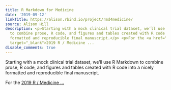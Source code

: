 ```yaml
---
title: R Markdown for Medicine
date: '2019-09-12'
linkTitle: https://alison.rbind.io/project/rmd4medicine/
source: Alison Hill
description: <p>Starting with a mock clinical trial dataset, we’ll use R Markdown
  to combine prose, R code, and figures and tables created with R code into a nicely
  formatted and reproducible final manuscript.</p> <p>For the <a href="https://r-medicine.com/"
  target="_blank">2019 R / Medicine ...
disable_comments: true
---
```

<p>Starting with a mock clinical trial dataset, we’ll use R Markdown to combine prose, R code, and figures and tables created with R code into a nicely formatted and reproducible final manuscript.</p> <p>For the <a href="https://r-medicine.com/" target="_blank">2019 R / Medicine ...